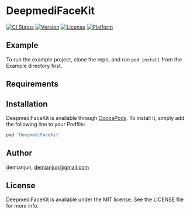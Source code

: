 # DeepmediFaceKit

[![CI Status](https://img.shields.io/travis/demianjun/DeepmediFaceKit.svg?style=flat)](https://travis-ci.org/demianjun/DeepmediFaceKit)
[![Version](https://img.shields.io/cocoapods/v/DeepmediFaceKit.svg?style=flat)](https://cocoapods.org/pods/DeepmediFaceKit)
[![License](https://img.shields.io/cocoapods/l/DeepmediFaceKit.svg?style=flat)](https://cocoapods.org/pods/DeepmediFaceKit)
[![Platform](https://img.shields.io/cocoapods/p/DeepmediFaceKit.svg?style=flat)](https://cocoapods.org/pods/DeepmediFaceKit)

## Example

To run the example project, clone the repo, and run `pod install` from the Example directory first.

## Requirements

## Installation

DeepmediFaceKit is available through [CocoaPods](https://cocoapods.org). To install
it, simply add the following line to your Podfile:

```ruby
pod 'DeepmediFaceKit'
```

## Author

demianjun, demianjun@gmail.com

## License

DeepmediFaceKit is available under the MIT license. See the LICENSE file for more info.
